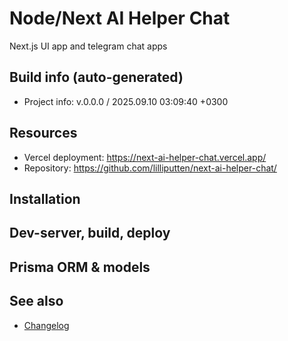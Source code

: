 <!--
 @since 2025.07.05
 @changed 2025.09.10, 03:01
-->

# Node/Next AI Helper Chat

Next.js UI app and telegram chat apps

## Build info (auto-generated)

- Project info: v.0.0.0 / 2025.09.10 03:09:40 +0300

## Resources

- Vercel deployment: https://next-ai-helper-chat.vercel.app/
- Repository: https://github.com/lilliputten/next-ai-helper-chat/

## Installation

## Dev-server, build, deploy

## Prisma ORM & models

## See also

- [Changelog](CHANGELOG.md)
